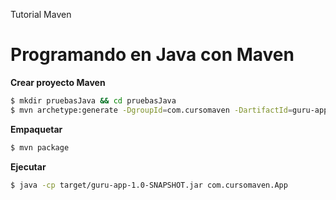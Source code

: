Tutorial Maven

# Programando en Java con Maven


**Crear proyecto Maven**
```bash
$ mkdir pruebasJava && cd pruebasJava
$ mvn archetype:generate -DgroupId=com.cursomaven -DartifactId=guru-app -DarchetypeArtifactId=maven-archetype-quickstart -DarchetypeVersion=1.4 -DinteractiveMode=false
```

**Empaquetar**
```bash
$ mvn package
```

**Ejecutar**
```bash
$ java -cp target/guru-app-1.0-SNAPSHOT.jar com.cursomaven.App
```